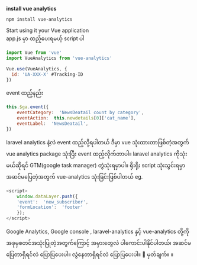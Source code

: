 **install vue analytics**
```
npm install vue-analytics
```
Start using it your Vue application <br>
app.js မှာ ထည့်ပေးရမယ့် script ပါ
```javaScript
import Vue from 'vue'
import VueAnalytics from 'vue-analytics'

Vue.use(VueAnalytics, {
  id: 'UA-XXX-X' #Tracking-ID
})
```
event ထည့်နည်း
```javaScript
this.$ga.event({
	eventCategory:  'NewsDeatail count by category',
	eventAction:  this.newdetails[0]['cat_name'],
	eventLabel:  'NewsDeatail',
})
```
laravel analytics နဲ့လဲ event ထည့်လို့ရပါတယ် 
ဒီမှာ vue သုံးထားတာဖြစ်တဲ့အတွက် vue analytics package သုံးပြီး event ထည့်လိုက်တာပါ။ laravel analytics ကိုသုံးမယ်ဆိုရင် GTM(google task manager) တွဲသုံးရမှာပါ။ ရိုးရိုး script သုံးသွင်းရမှာ အဆင်မပြေတဲ့အတွက် vue-analytics သုံးခြင်းဖြစ်ပါတယ်
eg.
```javaScript
<script>
	window.dataLayer.push({
	'event':  'new_subscriber',
	'formLocation':  'footer'
	});
</script>
```


Google Analytics, Google console , laravel-analytics နှင့် vue-analytics တို့ကို အခုမှစတင်အသုံးပြုတဲ့အတွက်ကြောင့် အမှားတွေလဲ ပါကောင်းပါနိုင်ပါတယ်၊ အဆင်မပြေတာရှိရင်လဲ ပြောပြပေးပါ။ လွဲနေတာရှိရင်လဲ ပြောပြပေးပါ။ :boy:
မှတ်ချက်။ ။ 
<!--stackedit_data:
eyJoaXN0b3J5IjpbLTIwNjA0MDA2NTldfQ==
-->